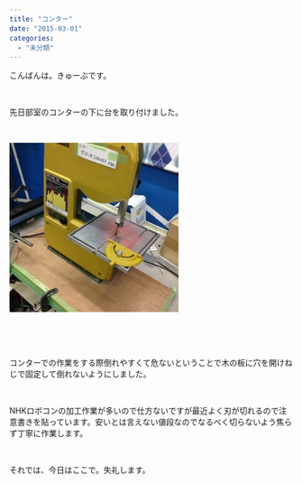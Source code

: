 ```yaml
---
title: "コンター"
date: "2015-03-01"
categories: 
  - "未分類"
---
```


こんばんは。きゅーぶです。

 

先日部室のコンターの下に台を取り付けました。

 

[![コンター](images/c95f21397ad0ce861b050ec769dbd41c-e1425218165468-300x300.jpg)](http://www.fortefibre.net/blog/wp-content/uploads/2015/03/c95f21397ad0ce861b050ec769dbd41c-e1425218165468.jpg)

 

 

コンターでの作業をする際倒れやすくて危ないということで木の板に穴を開けねじで固定して倒れないようにしました。

 

NHKロボコンの加工作業が多いので仕方ないですが最近よく刃が切れるので注意書きを貼っています。安いとは言えない値段なのでなるべく切らないよう焦らず丁寧に作業します。

 

それでは、今日はここで。失礼します。
